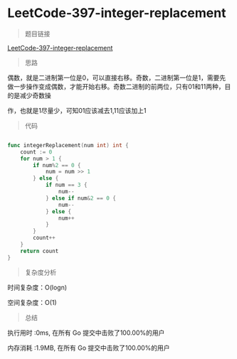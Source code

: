 #  LeetCode-397-integer-replacement

>题目链接

[LeetCode-397-integer-replacement](https://leetcode-cn.com/problems/integer-replacement/)

>思路

偶数，就是二进制第一位是0，可以直接右移。奇数，二进制第一位是1，需要先做一步操作变成偶数，才能开始右移。奇数二进制的前两位，只有01和11两种，目的是减少奇数操

作，也就是1尽量少，可知01应该减去1,11应该加上1

>代码

```go

func integerReplacement(num int) int {
    count := 0
    for num > 1 {
        if num%2 == 0 {
            num = num >> 1
        } else {
            if num == 3 {
                num--
            } else if num&2 == 0 {
                num--
            } else {
                num++
            }
        }
        count++
    }
    return count
}

```

>复杂度分析

时间复杂度：O(logn)

空间复杂度：O(1)

>总结

执行用时 :0ms, 在所有 Go 提交中击败了100.00%的用户
 
内存消耗 :1.9MB, 在所有 Go 提交中击败了100.00%的用户
